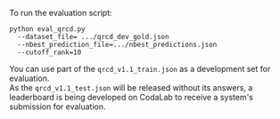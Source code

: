 To run the evaluation script:

```
python eval_qrcd.py
  --dataset_file= .../qrcd_dev_gold.json
  --nbest_prediction_file=.../nbest_predictions.json 
  --cutoff_rank=10
```

You can use part of the `qrcd_v1.1_train.json` as a development set for evaluation. \
As the `qrcd_v1.1_test.json` will be released without its answers, a leaderboard is being developed on CodaLab to receive a system's submission for evaluation.
